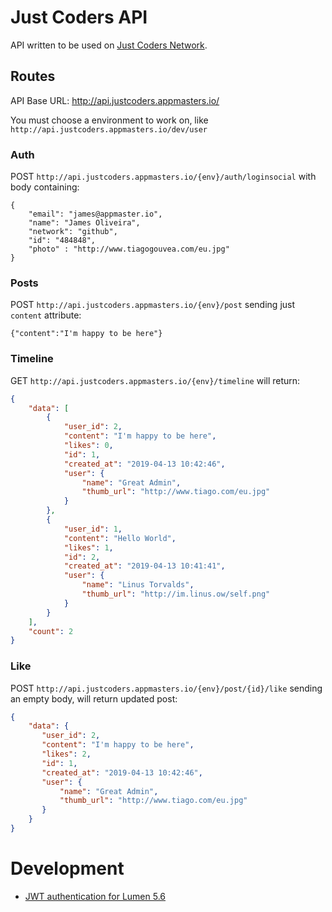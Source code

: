 # Just Coders API

API written to be used on [Just Coders Network](https://github.com/app-masters-academy/just-coders-network/).  


## Routes

API Base URL: http://api.justcoders.appmasters.io/

You must choose a environment to work on, like `http://api.justcoders.appmasters.io/dev/user` 

### Auth

POST `http://api.justcoders.appmasters.io/{env}/auth/loginsocial` with body containing:

``` 
{
	"email": "james@appmaster.io", 
	"name": "James Oliveira",
	"network": "github",
	"id": "484848",
	"photo" : "http://www.tiagogouvea.com/eu.jpg"
}
```

### Posts 

POST `http://api.justcoders.appmasters.io/{env}/post` sending just `content` attribute: 
```
{"content":"I'm happy to be here"} 
```

### Timeline

GET `http://api.justcoders.appmasters.io/{env}/timeline` will return: 
```json
{
    "data": [
        {
            "user_id": 2,
            "content": "I'm happy to be here",
            "likes": 0,
            "id": 1,
            "created_at": "2019-04-13 10:42:46",
            "user": {
                "name": "Great Admin",
                "thumb_url": "http://www.tiago.com/eu.jpg"
            }
        },
        {
            "user_id": 1,
            "content": "Hello World",
            "likes": 1,
            "id": 2,
            "created_at": "2019-04-13 10:41:41",
            "user": {
                "name": "Linus Torvalds",
                "thumb_url": "http://im.linus.ow/self.png"
            }
        }
    ],
    "count": 2
}
```


### Like

POST `http://api.justcoders.appmasters.io/{env}/post/{id}/like` sending an empty body, will return updated post: 
```json
{
    "data": {
       "user_id": 2,
       "content": "I'm happy to be here",
       "likes": 2,
       "id": 1,
       "created_at": "2019-04-13 10:42:46",
       "user": {
           "name": "Great Admin",
           "thumb_url": "http://www.tiago.com/eu.jpg"
       }
    }
}
```


# Development

- [JWT authentication for Lumen 5.6](https://medium.com/tech-tajawal/jwt-authentication-for-lumen-5-6-2376fd38d454)

